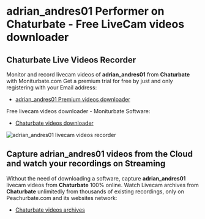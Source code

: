 # adrian_andres01 Performer on Chaturbate - Free LiveCam videos downloader

## Chaturbate Live Videos Recorder

Monitor and record livecam videos of **adrian_andres01** from **Chaturbate** with Moniturbate.com
Get a premium trial for free by just and only registering with your Email address:
* [adrian_andres01 Premium videos downloader](https://moniturbate.com/request-demo-licence-key.html)

Free livecam videos downloader - Moniturbate Software:
* [Chaturbate videos downloader](https://moniturbate.com/moniturbate-download-software.html)

![adrian_andres01 livecam videos recorder](https://peachurnet.com/templates/moniturbate-software.png)


## Capture adrian_andres01 videos from the Cloud and watch your recordings on Streaming

Without the need of downloading a software, capture **adrian_andres01** livecam videos from **Chaturbate** 100% online.
Watch Livecam archives from **Chaturbate** unlimitedly from thousands of existing recordings, only on Peachurbate.com and its websites network:
* [Chaturbate videos archives](https://peachurnet.com/)